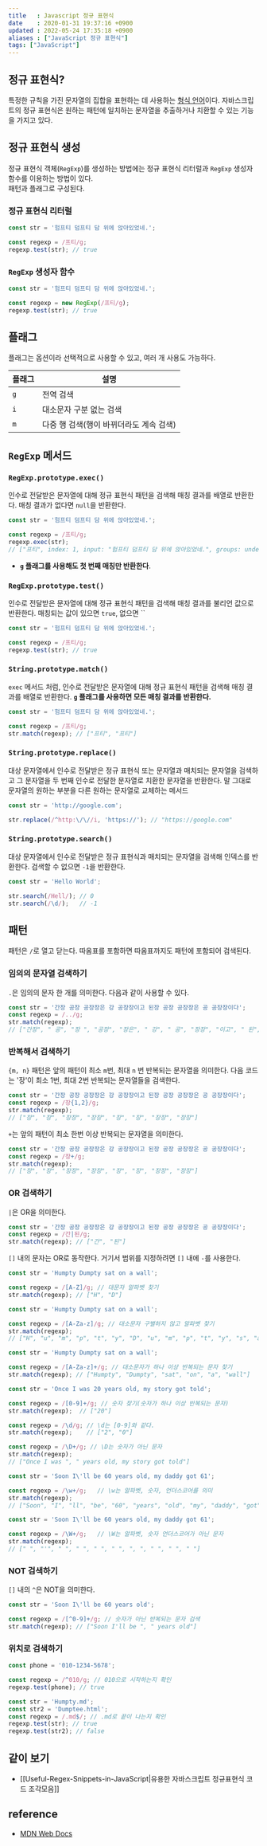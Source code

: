 ```yaml
---
title   : Javascript 정규 표현식
date    : 2020-01-31 19:37:16 +0900
updated : 2022-05-24 17:35:18 +0900
aliases : ["JavaScript 정규 표현식"]
tags: ["JavaScript"]
---
```

## 정규 표현식?
특정한 규칙을 가진 문자열의 집합을 표현하는 데 사용하는 [형식 언어](https://ko.wikipedia.org/wiki/%ED%98%95%EC%8B%9D_%EC%96%B8%EC%96%B4 "형식 언어")이다.
자바스크립트의 정규 표현식은 원하는 패턴에 일치하는 문자열을 추출하거나 치환할 수 있는 기능을 가지고 있다.  

## 정규 표현식 생성 
정규 표현식 객체(`RegExp`)를 생성하는 방법에는 정규 표현식 리터럴과 `RegExp` 생성자 함수를 이용하는 방법이 있다.  
패턴과 플래그로 구성된다.
### 정규 표현식 리터럴
```javascript
const str = '험프티 덤프티 담 위에 앉아있었네.';

const regexp = /프티/g;
regexp.test(str); // true
```

### `RegExp` 생성자 함수
```javascript
const str = '험프티 덤프티 담 위에 앉아있었네.';

const regexp = new RegExp(/프티/g);
regexp.test(str); // true
```

## 플래그
플래그는 옵션이라 선택적으로 사용할 수 있고, 여러 개 사용도 가능하다.   

| 플래그 | 설명 |  
| --- | --- |
|  `g`  | 전역 검색 |
| `i`  | 대소문자 구분 없는 검색  |
|  `m`  | 다중 행 검색(행이 바뀌더라도 계속 검색) |

## `RegExp` 메서드  

### `RegExp.prototype.exec()`
인수로 전달받은 문자열에 대해 정규 표현식 패턴을 검색해 매칭 결과를 배열로 반환한다. 매칭 결과가 없다면 `null`을 반환한다.
```javascript
const str = '험프티 덤프티 담 위에 앉아있었네.';

const regexp = /프티/g;
regexp.exec(str); 
// ["프티", index: 1, input: "험프티 덤프티 담 위에 앉아있었네.", groups: undefined]
```
- **`g` 플래그를 사용해도 첫 번째 매칭만 반환한다**.  


### `RegExp.prototype.test()`
인수로 전달받은 문자열에 대해 정규 표현식 패턴을 검색해 매칭 결과를 불리언 값으로 반환한다. 매칭되는 값이 있으면 `true`, 없으면 ``
```javascript
const str = '험프티 덤프티 담 위에 앉아있었네.';

const regexp = /프티/g;
regexp.test(str); // true
```

### `String.prototype.match()`
`exec` 메서드 처럼, 인수로 전달받은 문자열에 대해 정규 표현식 패턴을 검색해 매칭 결과를 배열로 반환한다. **`g` 플래그를 사용하면 모든 매칭 결과를 반환한다.**
```javascript
const str = '험프티 덤프티 담 위에 앉아있었네.';

const regexp = /프티/g;
str.match(regexp); // ["프티", "프티"]
```

### `String.prototype.replace()`
대상 문자열에서 인수로 전달받은 정규 표현식 또는 문자열과 매치되는 문자열을 검색하고 그 문자열을 두 번째 인수로 전달한 문자열로 치환한 문자열을 반환한다. 말 그대로 문자열의 원하는 부분을 다른 원하는 문자열로 교체하는 메서드
```javascript
const str = 'http://google.com';

str.replace(/^http:\/\//i, 'https://'); // "https://google.com"
```

### `String.prototype.search()`
대상 문자열에서 인수로 전달받은 정규 표현식과 매치되는 문자열을 검색해 인덱스를 반환한다. 검색할 수 없으면 `-1`을 반환한다.  
```javascript
const str = 'Hello World';

str.search(/Hell/); // 0
str.search(/\d/);   // -1
```

## 패턴
패턴은 `/`로 열고 닫는다. 따옴표를 포함하면 따옴표까지도 패턴에 포함되어 검색된다.  
### 임의의 문자열 검색하기
`.`은 임의의 문자 한 개를 의미한다. 다음과 같이 사용할 수 있다.
```javascript
const str = '간장 공장 공장장은 강 공장장이고 된장 공장 공장장은 공 공장장이다';
const regexp = /../g;
str.match(regexp); 
// ["간장", " 공", "장 ", "공장", "장은", " 강", " 공", "장장", "이고", " 된", "장 ", "공장", " 공", "장장", "은 ", "공 ", "공장", "장이"]
```
### 반복해서 검색하기
`{m, n}` 패턴은 앞의 패턴이 최소 `m`번, 최대 `n` 번 반복되는 문자열을 의미한다. 다음 코드는 '장'이 최소 1번, 최대 2번 반복되는 문자열들을 검색한다.  
```javascript
const str = '간장 공장 공장장은 강 공장장이고 된장 공장 공장장은 공 공장장이다';
const regexp = /장{1,2}/g;
str.match(regexp); 
// ["장", "장", "장장", "장장", "장", "장", "장장", "장장"]
```
`+`는 앞의 패턴이 최소 한번 이상 반복되는 문자열을 의미한다.  
```javascript
const str = '간장 공장 공장장은 강 공장장이고 된장 공장 공장장은 공 공장장이다';
const regexp = /장+/g;
str.match(regexp);
// ["장", "장", "장장", "장장", "장", "장", "장장", "장장"]
```

### OR 검색하기  
`|`은 OR을 의미한다.  
```javascript
const str = '간장 공장 공장장은 강 공장장이고 된장 공장 공장장은 공 공장장이다';
const regexp = /간|된/g;
str.match(regexp); // ["간", "된"]
```
`[]` 내의 문자는 OR로 동작한다. 거기서 범위를 지정하려면 `[]` 내에 `-`를 사용한다. 
```javascript
const str = 'Humpty Dumpty sat on a wall';

const regexp = /[A-Z]/g; // 대문자 알파벳 찾기 
str.match(regexp); // ["H", "D"]
```

```javascript
const str = 'Humpty Dumpty sat on a wall';

const regexp = /[A-Za-z]/g; // 대소문자 구별하지 않고 알파벳 찾기 
str.match(regexp);
// ["H", "u", "m", "p", "t", "y", "D", "u", "m", "p", "t", "y", "s", "a", "t", "o", "n", "a", "w", "a", "l", "l"]
```

```javascript
const str = 'Humpty Dumpty sat on a wall';

const regexp = /[A-Za-z]+/g; // 대소문자가 하나 이상 반복되는 문자 찾기  
str.match(regexp); // ["Humpty", "Dumpty", "sat", "on", "a", "wall"]
```

```javascript
const str = 'Once I was 20 years old, my story got told';

const regexp = /[0-9]+/g; // 숫자 찾기(숫자가 하나 이상 반복되는 문자)
str.match(regexp);  // ["20"]

const regexp = /\d/g; // \d는 [0-9]와 같다.
str.match(regexp);    // ["2", "0"]

const regexp = /\D+/g; // \D는 숫자가 아닌 문자
str.match(regexp); 
// ["Once I was ", " years old, my story got told"]
```

```javascript
const str = 'Soon I\'ll be 60 years old, my daddy got 61';

const regexp = /\w+/g;   // \w는 알파벳, 숫자, 언더스코어를 의미
str.match(regexp); 
// ["Soon", "I", "ll", "be", "60", "years", "old", "my", "daddy", "got", "61"]
```

```javascript
const str = 'Soon I\'ll be 60 years old, my daddy got 61';

const regexp = /\W+/g;   // \W는 알파벳, 숫자 언더스코어가 아닌 문자
str.match(regexp); 
// [" ", "'", " ", " ", " ", " ", ", ", " ", " ", " "]
```

### NOT 검색하기  
`[]` 내의 `^`은 NOT을 의미한다.  
```javascript 
const str = 'Soon I\'ll be 60 years old';

const regexp = /[^0-9]+/g; // 숫자가 아닌 반복되는 문자 검색
str.match(regexp); // ["Soon I'll be ", " years old"]
```

### 위치로 검색하기  
```javascript
const phone = '010-1234-5678';

const regexp = /^010/g; // 010으로 시작하는지 확인
regexp.test(phone); // true
```

```javascript
const str = 'Humpty.md';
const str2 = 'Dumptee.html';
const regexp = /.md$/; // .md로 끝이 나는지 확인 
regexp.test(str); // true 
regexp.test(str2); // false
```

## 같이 보기
- [[Useful-Regex-Snippets-in-JavaScript|유용한 자바스크립트 정규표현식 코드 조각모음]]

## reference
- [MDN Web Docs](https://developer.mozilla.org/ko/docs/Web/JavaScript/Guide/Regular_Expressions)
